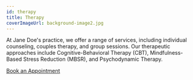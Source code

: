 ```yaml
---
id: therapy
title: Therapy
coverImageUrl: background-image2.jpg
---
```


At Jane Doe's practice, we offer a range of services, including individual counseling,
couples therapy, and group sessions. Our therapeutic approaches include
Cognitive-Behavioral Therapy (CBT), Mindfulness-Based Stress Reduction (MBSR),
and Psychodynamic Therapy.

[Book an Appointment](#)
